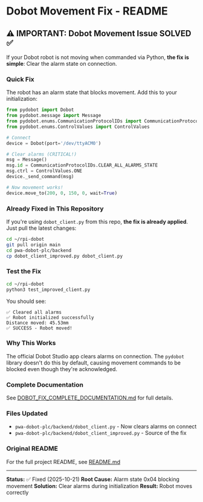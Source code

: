 # Dobot Movement Fix - README

## ⚠️ IMPORTANT: Dobot Movement Issue SOLVED ✅

If your Dobot robot is not moving when commanded via Python, **the fix is simple**: Clear the alarm state on connection.

### Quick Fix

The robot has an alarm state that blocks movement. Add this to your initialization:

```python
from pydobot import Dobot
from pydobot.message import Message
from pydobot.enums.CommunicationProtocolIDs import CommunicationProtocolIDs
from pydobot.enums.ControlValues import ControlValues

# Connect
device = Dobot(port='/dev/ttyACM0')

# Clear alarms (CRITICAL!)
msg = Message()
msg.id = CommunicationProtocolIDs.CLEAR_ALL_ALARMS_STATE
msg.ctrl = ControlValues.ONE
device._send_command(msg)

# Now movement works!
device.move_to(200, 0, 150, 0, wait=True)
```

### Already Fixed in This Repository

If you're using `dobot_client.py` from this repo, **the fix is already applied**. Just pull the latest changes:

```bash
cd ~/rpi-dobot
git pull origin main
cd pwa-dobot-plc/backend
cp dobot_client_improved.py dobot_client.py
```

### Test the Fix

```bash
cd ~/rpi-dobot
python3 test_improved_client.py
```

You should see:
```
✅ Cleared all alarms
✅ Robot initialized successfully
Distance moved: 45.53mm
✅ SUCCESS - Robot moved!
```

### Why This Works

The official Dobot Studio app clears alarms on connection. The `pydobot` library doesn't do this by default, causing movement commands to be blocked even though they're acknowledged.

### Complete Documentation

See [DOBOT_FIX_COMPLETE_DOCUMENTATION.md](DOBOT_FIX_COMPLETE_DOCUMENTATION.md) for full details.

### Files Updated

- `pwa-dobot-plc/backend/dobot_client.py` - Now clears alarms on connect
- `pwa-dobot-plc/backend/dobot_client_improved.py` - Source of the fix

### Original README

For the full project README, see [README.md](README.md)

---

**Status:** ✅ Fixed (2025-10-21)
**Root Cause:** Alarm state 0x04 blocking movement
**Solution:** Clear alarms during initialization
**Result:** Robot moves correctly
